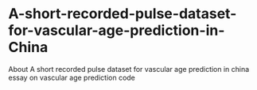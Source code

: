 # A-short-recorded-pulse-dataset-for-vascular-age-prediction-in-China
About A short recorded pulse dataset for vascular age prediction in china essay on vascular age prediction code
